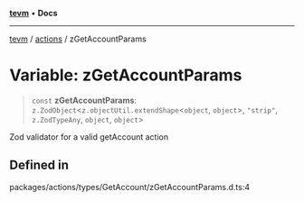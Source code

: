 [**tevm**](../../README.md) • **Docs**

***

[tevm](../../modules.md) / [actions](../README.md) / zGetAccountParams

# Variable: zGetAccountParams

> `const` **zGetAccountParams**: `z.ZodObject`\<`z.objectUtil.extendShape`\<`object`, `object`\>, `"strip"`, `z.ZodTypeAny`, `object`, `object`\>

Zod validator for a valid getAccount action

## Defined in

packages/actions/types/GetAccount/zGetAccountParams.d.ts:4
